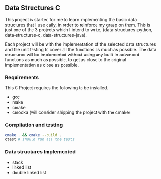 ## Data Structures C

This project is started for me to learn implementing the basic data structures that I use daily, in order to reinforce my grasp on them. This is just one of the 3 projects which I intend to write, (data-structures-python, data-structures-c, data-structures-java).

Each project will be with the implementation of the selected data structures and the unit testing to cover all the functions as much as possible. The data structures will be implemented without using any built-in advanced functions as much as possible, to get as close to the original implementation as close as possible.

### Requirements

This C Project requires the following to be installed.

- gcc
- make
- cmake
- cmocka (will consider shipping the project with the cmake)

### Compilation and testing

```bash
cmake . && cmake --build .
ctest # should run all the tests
```

### Data structures implemented
- stack
- linked list
- double linked list